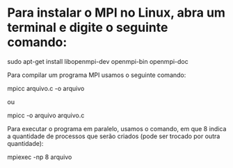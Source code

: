 # Para instalar o MPI no Linux, abra um terminal e digite o seguinte comando:

sudo apt-get install libopenmpi-dev openmpi-bin openmpi-doc

Para compilar um programa MPI usamos o seguinte comando:

mpicc arquivo.c -o arquivo 

ou

mpicc -o arquivo arquivo.c 

Para executar o programa em paralelo, usamos o comando, em que 8 indica a quantidade de processos que serão criados (pode ser trocado por outra quantidade):

mpiexec -np 8 arquivo 
